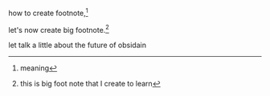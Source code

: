 how to create footnote,[^1]

[^1]: meaning

let's now create big footnote.[^bigfnote]

[^bigfnote]: this is big
	foot note 
	that I create to learn



let talk a little about the future of obsidain
